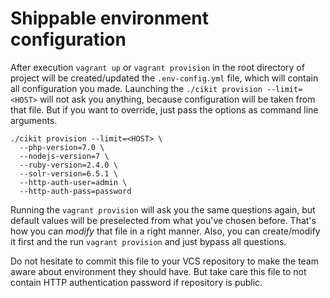 # Shippable environment configuration

After execution `vagrant up` or `vagrant provision` in the root directory of project will be created/updated the `.env-config.yml` file, which will contain all configuration you made. Launching the `./cikit provision --limit=<HOST>` will not ask you anything, because configuration will be taken from that file. But if you want to override, just pass the options as command line arguments.

```shell
./cikit provision --limit=<HOST> \
  --php-version=7.0 \
  --nodejs-version=7 \
  --ruby-version=2.4.0 \
  --solr-version=6.5.1 \
  --http-auth-user=admin \
  --http-auth-pass=password
```

Running the `vagrant provision` will ask you the same questions again, but default values will be preselected from what you've chosen before. That's how you can *modify* that file in a right manner. Also, you can create/modify it first and the run `vagrant provision` and just bypass all questions.

Do not hesitate to commit this file to your VCS repository to make the team aware about environment they should have. But take care this file to not contain HTTP authentication password if repository is public.
